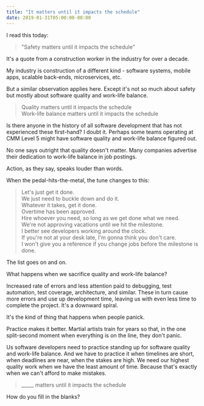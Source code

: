 ```yaml
---
title: "It matters until it impacts the schedule"
date: 2019-01-31T05:00:00-08:00
---
```


I read this today:

> "Safety matters until it impacts the schedule"

It's a quote from a construction worker in the industry for over a decade.

My industry is construction of a different kind - software systems, mobile apps, scalable back-ends, microservices, etc.

But a similar observation applies here. Except it's not so much about safety but mostly about software quality and work-life balance.

> Quality matters until it impacts the schedule  
> Work-life balance matters until it impacts the schedule

Is there anyone in the history of all software development that has not experienced these first-hand? I doubt it. Perhaps some teams operating at CMM Level 5 might have software quality and work-life balance figured out.

No one says outright that quality doesn't matter. Many companies advertise their dedication to work-life balance in job postings.

Action, as they say, speaks louder than words.

When the pedal-hits-the-metal, the tune changes to this:

> Let's just get it done.  
> We just need to buckle down and do it.  
> Whatever it takes, get it done.  
> Overtime has been approved.  
> Hire whoever you need, so long as we get done what we need.  
> We're not approving vacations until we hit the milestone.  
> I better see developers working around the clock.  
> If you're not at your desk late, I'm gonna think you don't care.  
> I won't give you a reference if you change jobs before the milestone is done.

The list goes on and on.

What happens when we sacrifice quality and work-life balance?

Increased rate of errors and less attention paid to debugging, test automation, test coverage, architecture, and similar. These in turn cause more errors and use up development time, leaving us with even less time to complete the project. It's a downward spiral.

It's the kind of thing that happens when people panick.

Practice makes it better. Martial artists train for years so that, in the one split-second moment when everything is on the line, they don't panic.

Us software developers need to practice standing up for software quality and work-life balance. And we have to practice it when timelines are short, when deadlines are near, when the stakes are high. We need our highest quality work when we have the least amount of time. Because that's exactly when we can't afford to make mistakes.

> _____ matters until it impacts the schedule

How do you fill in the blanks?

